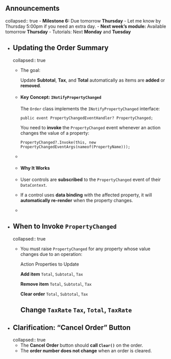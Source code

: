 ## Announcements
collapsed:: true
	- **Milestone 6:** Due tomorrow **Thursday**
		- Let me know by Thursday 5:00pm if you need an extra day.
	- **Next week’s module:** Available tomorrow **Thursday**
		- Tutorials: Next **Monday** and **Tuesday**
- ## Updating the Order Summary
  collapsed:: true
	- The goal:
	  
	  Update **Subtotal**, **Tax**, and **Total** automatically as items are **added** or **removed**.
	- #### Key Concept:  `INotifyPropertyChanged`
	  
	  The `Order` class implements the `INotifyPropertyChanged` interface:
	  
	  ```
	  public event PropertyChangedEventHandler? PropertyChanged;
	  ```
	  
	  You need to **invoke** the `PropertyChanged` event whenever an action changes the value of a property:
	  
	  ```
	  PropertyChanged?.Invoke(this, new PropertyChangedEventArgs(nameof(PropertyName)));
	  ```
	-
	- #### Why It Works
	- User controls are **subscribed** to the `PropertyChanged` event of their `DataContext`.
	- If a control uses **data binding** with the affected property, it will **automatically re-render** when the property changes.
	-
- ## When to Invoke  `PropertyChanged`
  collapsed:: true
	- You must raise `PropertyChanged` for any property whose value changes due to an operation:
	  
	  Action 
	  Properties to Update 
	  
	  **Add item** 
	  `Total`, `Subtotal`, `Tax` 
	  
	  **Remove item** 
	  `Total`, `Subtotal`, `Tax` 
	  
	  **Clear order** 
	  `Total`, `Subtotal`, `Tax` 
	  
	  **Change `TaxRate`** 
	  `Tax`, `Total`, `TaxRate` 
	  ---
- ## Clarification: “Cancel Order” Button
  collapsed:: true
	- The **Cancel Order** button should **call `Clear()`** on the order.
	- The **order number does not change** when an order is cleared.